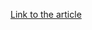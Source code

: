 [Link to the article](https://blog.eclecticiq.com/eclecticiq-monthly-vulnerability-trend-report-december-2020?hsLang=en)
